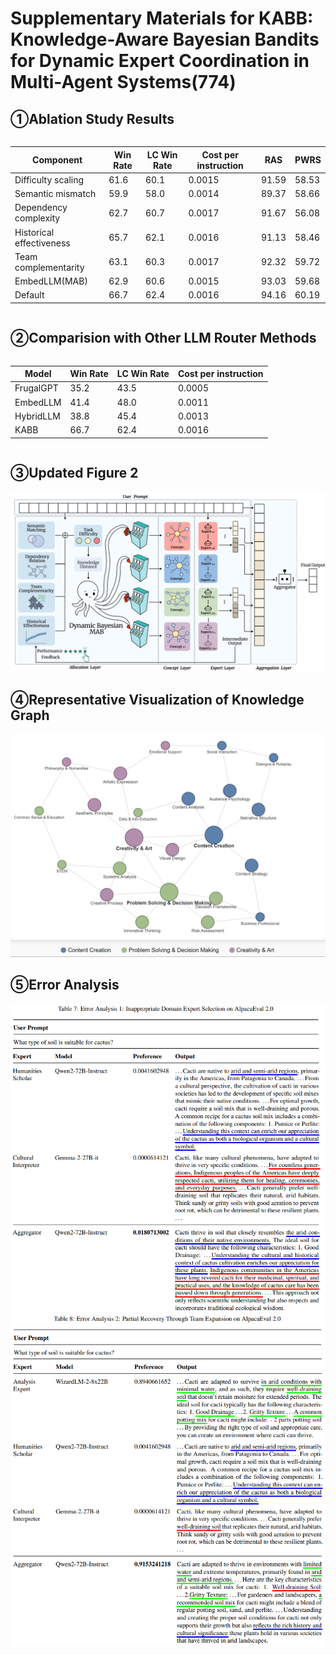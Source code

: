 # Supplementary Materials for KABB: Knowledge-Aware Bayesian Bandits for Dynamic Expert Coordination in Multi-Agent Systems(774)

## ①Ablation Study Results

<div style="display: flex; justify-content: center;">
  <table>
    <thead>
      <tr>
        <th>Component</th>
        <th>Win Rate</th>
        <th>LC Win Rate</th>
        <th>Cost per instruction</th>
        <th>RAS</th>
        <th>PWRS</th>
      </tr>
    </thead>
    <tbody>
      <tr>
        <td>Difficulty scaling</td>
        <td>61.6</td>
        <td>60.1</td>
        <td>0.0015</td>
        <td>91.59</td>
        <td>58.53</td>
      </tr>
      <tr>
        <td>Semantic mismatch</td>
        <td>59.9</td>
        <td>58.0</td>
        <td>0.0014</td>
        <td>89.37</td>
        <td>58.66</td>
      </tr>
      <tr>
        <td>Dependency complexity</td>
        <td>62.7</td>
        <td>60.7</td>
        <td>0.0017</td>
        <td>91.67</td>
        <td>56.08</td>
      </tr>
      <tr>
        <td>Historical effectiveness</td>
        <td>65.7</td>
        <td>62.1</td>
        <td>0.0016</td>
        <td>91.13</td>
        <td>58.46</td>
      </tr>
      <tr>
        <td>Team complementarity</td>
        <td>63.1</td>
        <td>60.3</td>
        <td>0.0017</td>
        <td>92.32</td>
        <td>59.72</td>
      </tr>
      <tr>
        <td>EmbedLLM(MAB)</td>
        <td>62.9</td>
        <td>60.6</td>
        <td>0.0015</td>
        <td>93.03</td>
        <td>59.68</td>
      </tr>
      <tr>
        <td>Default</td>
        <td>66.7</td>
        <td>62.4</td>
        <td>0.0016</td>
        <td>94.16</td>
        <td>60.19</td>
      </tr>
    </tbody>
  </table>
</div>

## ②Comparision with Other LLM Router Methods

<div style="display: flex; justify-content: center;">
  <table>
    <thead>
      <tr>
        <th>Model</th>
        <th>Win Rate</th>
        <th>LC Win Rate</th>
        <th>Cost per instruction</th>
      </tr>
    </thead>
    <tbody>
      <tr>
        <td>FrugalGPT</td>
        <td>35.2</td>
        <td>43.5</td>
        <td>0.0005</td>
      </tr>
      <tr>
        <td>EmbedLLM</td>
        <td>41.4</td>
        <td>48.0</td>
        <td>0.0011</td>
      </tr>
      <tr>
        <td>HybridLLM</td>
        <td>38.8</td>
        <td>45.4</td>
        <td>0.0013</td>
      </tr>
      <tr>
        <td>KABB</td>
        <td>66.7</td>
        <td>62.4</td>
        <td>0.0016</td>
      </tr>
    </tbody>
  </table>
</div>

## ③Updated Figure 2
<div style="text-align: center;">
  <img src="update2.png" alt="Updated Figure 2">
</div>

## ④Representative Visualization of Knowledge Graph
<div style="text-align: center;">
  <img src="knowledgegraph.png" alt="Updated picture of the knowledge graph">
</div>

## ⑤Error Analysis
<div style="text-align: center;">
  <img src="52ebf5f3bc4168f6d552b619b42c9a6.png" alt="Error analysis case 1">
  <img src="76f29f3e8e3f4bda61886a5cb6d0811.png" alt="Error analysis case 2">
</div>







